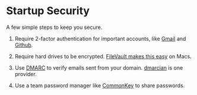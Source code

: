 # Startup Security

A few simple steps to keep you secure.

1. Require 2-factor authentication for important accounts, like [Gmail](https://www.google.com/landing/2step/) and [Github](https://help.github.com/articles/about-two-factor-authentication/).

2. Require hard drives to be encrypted. [FileVault makes this easy](https://support.apple.com/en-us/HT204837) on Macs.

3. Use [DMARC](https://dmarc.org/overview/) to verify emails sent from your domain. [dmarcian](https://dmarcian.com/) is one provider.

4. Use a team password manager like [CommonKey](https://commonkey.com/) to share passwords.
